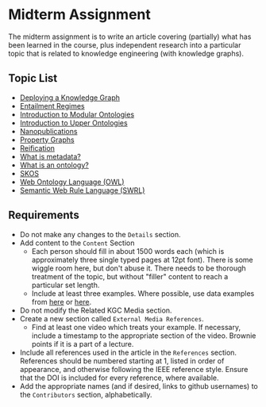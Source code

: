 # Midterm Assignment
The midterm assignment is to write an article covering (partially) what has been learned in the course, plus independent research into a particular topic that is related to knowledge engineering (with knowledge graphs).

## Topic List
* [Deploying a Knowledge Graph](https://github.com/KGConf/open-kg-curriculum/tree/master/curriculum/modules/Deploying_a_Knowledge_Graph)
* [Entailment Regimes](https://github.com/KGConf/open-kg-curriculum/tree/master/curriculum/modules/Entailment_Regimes)
* [Introduction to Modular Ontologies](https://github.com/KGConf/open-kg-curriculum/tree/master/curriculum/modules/Introduction_to_Modular_Ontologies)
* [Introduction to Upper Ontologies](https://github.com/KGConf/open-kg-curriculum/tree/master/curriculum/modules/Introduction_to_Upper_Ontologies)
* [Nanopublications](https://github.com/KGConf/open-kg-curriculum/tree/master/curriculum/modules/Nanopublications)
* [Property Graphs](https://github.com/KGConf/open-kg-curriculum/tree/master/curriculum/modules/Property_Graphs)
* [Reification](https://github.com/KGConf/open-kg-curriculum/blob/master/curriculum/modules/Reification/Reification.md)
* [What is metadata?](https://github.com/KGConf/open-kg-curriculum/tree/master/curriculum/modules/What_is_Metadata)
* [What is an ontology?](https://github.com/KGConf/open-kg-curriculum/tree/master/curriculum/modules/What_is_an_Ontology)
* [SKOS](https://github.com/KGConf/open-kg-curriculum/tree/master/curriculum/modules/SKOS)
* [Web Ontology Language (OWL)](https://github.com/KGConf/open-kg-curriculum/tree/master/curriculum/modules/OWL)
* [Semantic Web Rule Language (SWRL)](https://github.com/KGConf/open-kg-curriculum/tree/master/curriculum/modules/SWRL)

## Requirements
* Do not make any changes to the `Details` section.
* Add content to the `Content` Section
    * Each person should fill in about 1500 words each (which is approximately three single typed pages at 12pt font). There is some wiggle room here, but don't abuse it. There needs to be thorough treatment of the topic, but without "filler" content to reach a particular set length.
    * Include at least three examples. Where possible, use data examples from [here](https://github.com/KGConf/KGC-knowledge-graph/blob/master/kgc2021.ttl) or [here](https://github.com/KGConf/KGC-knowledge-graph/blob/master/kgc2020.ttl).
* Do not modify the Related KGC Media section.
* Create a new section called `External Media References`.
    * Find at least one video which treats your example. If necessary, include a timestamp to the appropriate section of the video. Brownie points if it is a part of a lecture.
* Include all references used in the article in the `References` section. References should be numbered starting at 1, listed in order of appearance, and otherwise following the IEEE reference style. Ensure that the DOI is included for every reference, where available.
* Add the appropriate names (and if desired, links to github usernames) to the `Contributors` section, alphabetically.
